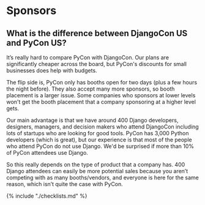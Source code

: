 # Sponsors

## What is the difference between DjangoCon US and PyCon US?

It’s really hard to compare PyCon with DjangoCon. Our plans are significantly cheaper across the board, but PyCon's discounts for small businesses does help with budgets. 

The flip side is, PyCon only has booths open for two days (plus a few hours the night before). They also accept many more sponsors, so booth placement is a larger issue. Some companies who sponsors at lower levels won't get the booth placement that a company sponsoring at a higher level gets. 

Our main advantage is that we have around 400 Django developers, designers, managers, and decision makers who attend DjangoCon including lots of startups who are looking for good tools. PyCon has 3,000 Python developers (which is great), but our experience is that most of the people who attend PyCon do not use Django. We'd be surprised if more than 10% of PyCon attendees use Django. 

So this really depends on the type of product that a company has. 400 Django attendees can easily be more potential sales because you aren’t competing with as many booths/vendors, and everyone is here for the same reason, which isn’t quite the case with PyCon. 

{% include "./checklists.md" %}
